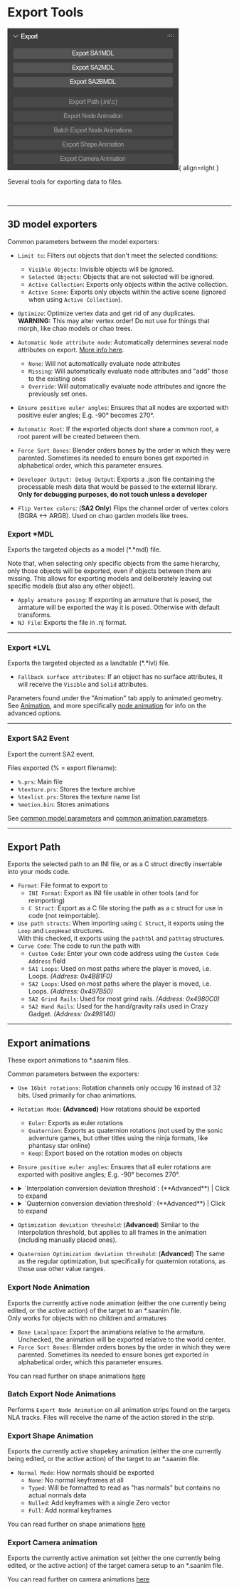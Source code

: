 # Export Tools
![Export Panel](../../../img/ui_toolsbar_tools_export.png){ align=right }

Several tools for exporting data to files.

<br clear="right"/>

---

## 3D model exporters

Common parameters between the model exporters:

- `Limit to`: Filters out objects that don't meet the selected conditions:
	- `Visible Objects`: Invisible objects will be ignored.
	- `Selected Objects`: Objects that are not selected will be ignored.
	- `Active Collection`: Exports only objects within the active collection.
	- `Active Scene`: Exports only objects within the active scene (ignored when using `Active Collection`).
- `Optimize`: Optimize vertex data and get rid of any duplicates.
	<br/>**WARNING:** This may alter vertex order! Do not use for things that morph, like chao models or chao trees.
- `Automatic Node attribute mode`: Automatically determines several node attributes on export. [More info here](../../object/node.md).
	- `None`: Will not automatically evaluate node attributes
	- `Missing`: Will automatically evaluate node attributes and "add" those to the existing ones
	- `Override`: Will automatically evaluate node attributes and ignore the previously set ones.
- `Ensure positive euler angles`: Ensures that all nodes are exported with positive euler angles; E.g. -90° becomes 270°.
- `Automatic Root`: If the exported objects dont share a common root, a root parent will be created between them.
- `Force Sort Bones`: Blender orders bones by the order in which they were parented. Sometimes its needed to ensure bones get exported in alphabetical order, which this parameter ensures.
- `Developer Output: Debug Output`: Exports a .json file containing the processable mesh data that would be passed to the external library. **Only for debugging purposes, do not touch unless a developer**

- `Flip Vertex colors`: (**SA2 Only**) Flips the channel order of vertex colors (BGRA <-> ARGB). Used on chao garden models like trees.

### Export \*MDL
Exports the targeted objects as a model (*.*mdl) file.

Note that, when selecting only specific objects from the same hierarchy, only those objects will be exported, even if objects between them are missing. This allows for exporting models and deliberately leaving out specific models (but also any other object).

- `Apply armature posing`: If exporting an armature that is posed, the armature will be exported the way it is posed. Otherwise with default transforms.
- `NJ File`: Exports the file in .nj format.

---

### Export \*LVL
Exports the targeted objected as a landtable (*.*lvl) file.

- `Fallback surface attributes`: If an object has no surface attributes, it will receive the `Visible` and `Solid` attributes.

Parameters found under the "Animation" tab apply to animated geometry. See [Animation](#export-animations), and more specifically [node animation](#export-node-animation) for info on the advanced options.

---

### Export SA2 Event
Export the current SA2 event.

Files exported (% = export filename):
- `%.prs`: Main file
- `%texture.prs`: Stores the texture archive
- `%texlist.prs`: Stores the texture name list
- `%motion.bin`: Stores animations

See [common model parameters](#3d-model-exporters) and [common animation parameters](#export-animations).

---

## Export Path
Exports the selected path to an INI file, or as a C struct directly insertable into your mods code.

- `Format`: File format to export to
	- `INI Format`: Export as INI file usable in other tools (and for reimporting)
	- `C Struct`: Export as a C file storing the path as a c struct for use in code (not reimportable).
- `Use path structs`: When importing using `C Struct`, it exports using the `Loop` and `LoopHead` structures.
	<br/>With this checked, it exports using the `pathtbl` and `pathtag` structures.
- `Curve Code`: The code to run the path with
	- `Custom Code`: Enter your own code address using the `Custom Code Address` field
	- `SA1 Loops`: Used on most paths where the player is moved, i.e. Loops. _(Address: 0x4BB1F0)_
	- `SA2 Loops`: Used on most paths where the player is moved, i.e. Loops. _(Address: 0x497B50)_
	- `SA2 Grind Rails`: Used for most grind rails. _(Address: 0x4980C0)_
	- `SA2 Hand Rails`: Used for the hand/gravity rails used in Crazy Gadget. _(Address: 0x498140)_

---

## Export animations

These export animations to *.saanim files.

Common parameters between the exporters:

- `Use 16bit rotations`: Rotation channels only occupy 16 instead of 32 bits. Used primarily for chao animations.
- `Rotation Mode`: **(Advanced)** How rotations should be exported
	- `Euler`: Exports as euler rotations
	- `Quaternion`: Exports as quaternion rotations (not used by the sonic adventure games, but other titles using the ninja formats, like phantasy star online)
	- `Keep`: Export based on the rotation modes on objects
- `Ensure positive euler angles`: Ensures that all euler rotations are exported with positive angles; E.g. -90° becomes 270°.
- <details markdown><summary>`Interpolation conversion deviation threshold`: (**Advanced**) | Click to expand</summary>
	- **Problem**: Blender allows for non-linear keyframes
	- **Solution**: Baking the interpolated keyframes
	- **The issues with that**: You may not want every frame in your animation to be baked (file size reasons).
	- **How this parameter affects the conversion**: The minimum amount a keyframe must divert from its interpolated counterpart to remain. 0 keeps all keyframes.
	- **The standard value:** Usually, a value around 0.05 is enough and gets rid of most unnecessary keyframes.
	- **Example:**

		|![](../../../img/animation_export_interpolation_threshold_og.png)|![](../../../img/animation_export_interpolation_threshold_none.png)|
		|-|-|
		|![](../../../img/animation_export_interpolation_threshold_low.png)|![](../../../img/animation_export_interpolation_threshold_high.png)| </details>

- <details markdown><summary>`Quaternion conversion deviation threshold`: (**Advanced**) | Click to expand</summary>
	- **Problem**: Importing Euler rotation keyframes to Quaternion objects/bones or vice versa.
	- **Solution**: Converting keyframes between quaternion and euler.
	- **The issues with that**: Quaternion conversions are inaccurate, as the interpolation between those types is not linear. This means we must Bake the interpolated values as keyframes before converting.
	- **How this parameter affects the conversion**: The minimum amount a keyframe must divert from its interpolated counterpart to remain. 0 keeps all keyframes.
	- **The standard value:** Usually, a value around 0.05 is enough and gets rid of most unnecessary keyframes.
	- **Example:**

		|![](../../../img/animation_conversion_quat_threshold_og.png)|![](../../../img/animation_conversion_quat_threshold_none.png)|
		|---|---|
		|![](../../../img/animation_conversion_quat_threshold_low.png)|![](../../../img/animation_conversion_quat_threshold_high.png)| </details>

- `Optimization deviation threshold`: (**Advanced**) Similar to the Interpolation threshold, but applies to all frames in the animation (including manually placed ones).
- `Quaternion Optimization deviation threshold`: (**Advanced**) The same as the regular optimization, but specifically for quaternion rotations, as those use other value ranges.

### Export Node Animation
Exports the currently active node animation (either the one currently being edited, or the active action) of the target to an *.saanim file.
<br/> Only works for objects with no children and armatures

- `Bone Localspace`: Export the animations relative to the armature. Unchecked, the animation will be exported relative to the world center.
- `Force Sort Bones`: Blender orders bones by the order in which they were parented. Sometimes its needed to ensure bones get exported in alphabetical order, which this parameter ensures.

You can read further on shape animations [here](../../../guides/animating.md#node-animations)

### Batch Export Node Animations
Performs `Export Node Animation` on all animation strips found on the targets NLA tracks. Files will receive the name of the action stored in the strip.

### Export Shape Animation
Exports the currently active shapekey animation (either the one currently being edited, or the active action) of the target to an *.saanim file.

- `Normal Mode`: How normals should be exported
	- `None`: No normal keyframes at all
	- `Typed`: Will be formatted to read as "has normals" but contains no actual normals data
	- `Nulled`: Add keyframes with a single Zero vector
	- `Full`: Add normal keyframes

You can read further on shape animations [here](../../../guides/animating.md#shape-animations)

### Export Camera animation
Exports the currently active animation set (either the one currently being edited, or the active action) of the target camera setup to an *.saanim file.

You can read further on camera animations [here](../../../guides/animating.md#camera-animations)
